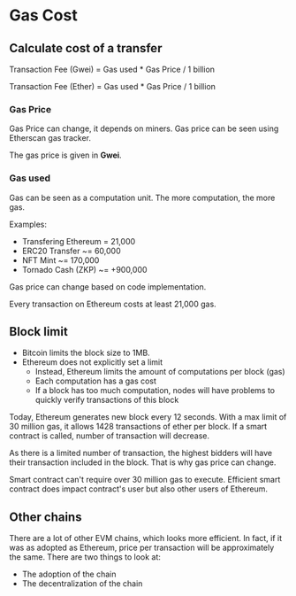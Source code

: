 # Gas Cost
## Calculate cost of a transfer

Transaction Fee (Gwei) = Gas used * Gas Price / 1 billion

Transaction Fee (Ether) = Gas used * Gas Price / 1 billion


### Gas Price
Gas Price can change, it depends on miners. Gas price can be seen using Etherscan gas tracker.

The gas price is given in **Gwei**.

### Gas used
Gas can be seen as a computation unit. The more computation, the more gas.

Examples:
- Transfering Ethereum = 21,000
- ERC20 Transfer ~= 60,000
- NFT Mint ~= 170,000
- Tornado Cash (ZKP) ~= +900,000

Gas price can change based on code implementation.


Every transaction on Ethereum costs at least 21,000 gas.


## Block limit
- Bitcoin limits the block size to 1MB.
- Ethereum does not explicitly set a limit
  - Instead, Ethereum limits the amount of computations per block (gas)
  - Each computation has a gas cost
  - If a block has too much computation, nodes will have problems to quickly verify transactions of this block

Today, Ethereum generates new block every 12 seconds. With a max limit of 30 million gas, it allows 1428 transactions of ether per block. If a smart contract is called, number of transaction will decrease.

As there is a limited number of transaction, the highest bidders will have their transaction included in the block. That is why gas price can change.

Smart contract can't require over 30 million gas to execute. Efficient smart contract does impact contract's user but also other users of Ethereum.

## Other chains
There are a lot of other EVM chains, which looks more efficient. In fact, if it was as adopted as Ethereum, price per transaction will be approximately the same. There are two things to look at:
- The adoption of the chain
- The decentralization of the chain







